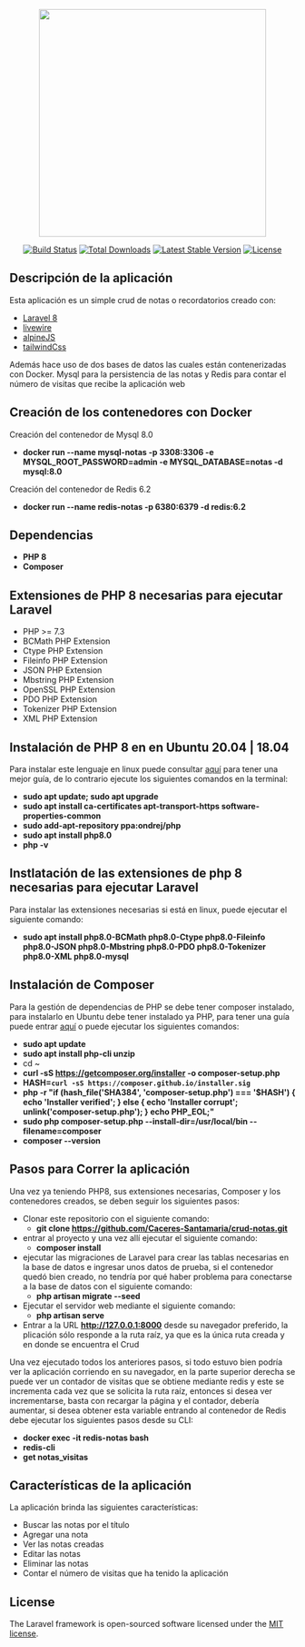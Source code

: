 <p align="center"><a href="https://laravel.com" target="_blank"><img src="https://raw.githubusercontent.com/laravel/art/master/logo-lockup/5%20SVG/2%20CMYK/1%20Full%20Color/laravel-logolockup-cmyk-red.svg" width="400"></a></p>

<p align="center">
<a href="https://travis-ci.org/laravel/framework"><img src="https://travis-ci.org/laravel/framework.svg" alt="Build Status"></a>
<a href="https://packagist.org/packages/laravel/framework"><img src="https://img.shields.io/packagist/dt/laravel/framework" alt="Total Downloads"></a>
<a href="https://packagist.org/packages/laravel/framework"><img src="https://img.shields.io/packagist/v/laravel/framework" alt="Latest Stable Version"></a>
<a href="https://packagist.org/packages/laravel/framework"><img src="https://img.shields.io/packagist/l/laravel/framework" alt="License"></a>
</p>

## Descripción de la aplicación

Esta aplicación es un simple crud de notas o recordatorios creado con:
- [Laravel 8](https://laravel.com/)
- [livewire](https://laravel-livewire.com/)
- [alpineJS](https://alpinejs.dev/)
- [tailwindCss](https://tailwindcss.com/)

Además hace uso de dos bases de datos las cuales están contenerizadas con Docker. Mysql para la persistencia de las notas y Redis para contar el número de visitas que recibe la aplicación web

## Creación de los contenedores con Docker

Creación del contenedor de Mysql 8.0
- **docker run --name mysql-notas -p 3308:3306 -e MYSQL_ROOT_PASSWORD=admin -e MYSQL_DATABASE=notas -d mysql:8.0**

Creación del contenedor de Redis 6.2
- **docker run --name redis-notas -p 6380:6379 -d redis:6.2**

## Dependencias

- **PHP 8**
- **Composer**

## Extensiones de PHP 8 necesarias para ejecutar Laravel

- PHP >= 7.3
- BCMath PHP Extension
- Ctype PHP Extension
- Fileinfo PHP Extension
- JSON PHP Extension
- Mbstring PHP Extension
- OpenSSL PHP Extension
- PDO PHP Extension
- Tokenizer PHP Extension
- XML PHP Extension

## Instalación de PHP 8 en en Ubuntu 20.04 | 18.04

Para instalar este lenguaje en linux puede consultar [aquí](https://ubunlog.com/php-8-0-instalar-lenguaje-en-ubuntu/) para tener una mejor guía, de lo contrario ejecute los siguientes comandos en la terminal:
- **sudo apt update; sudo apt upgrade**
- **sudo apt install ca-certificates apt-transport-https software-properties-common**
- **sudo add-apt-repository ppa:ondrej/php**
- **sudo apt install php8.0**
- **php -v**

## Instlatación de las extensiones de php 8 necesarias para ejecutar Laravel

Para instalar las extensiones necesarias si está en linux, puede ejecutar el siguiente comando:
- **sudo apt install php8.0-BCMath php8.0-Ctype php8.0-Fileinfo php8.0-JSON php8.0-Mbstring php8.0-PDO php8.0-Tokenizer php8.0-XML php8.0-mysql**

## Instalación de Composer 

Para la gestión de dependencias de PHP se debe tener composer instalado, para instalarlo en Ubuntu debe tener instalado ya PHP, para tener una guía puede entrar [aquí](https://www.digitalocean.com/community/tutorials/how-to-install-and-use-composer-on-ubuntu-20-04-es) o puede ejecutar los siguientes comandos:
- **sudo apt update**
- **sudo apt install php-cli unzip**
- cd ~
- **curl -sS https://getcomposer.org/installer -o composer-setup.php**
- **HASH=`curl -sS https://composer.github.io/installer.sig`**
- **php -r "if (hash_file('SHA384', 'composer-setup.php') === '$HASH') { echo 'Installer verified'; } else { echo 'Installer corrupt'; unlink('composer-setup.php'); } echo PHP_EOL;"**
- **sudo php composer-setup.php --install-dir=/usr/local/bin --filename=composer**
- **composer --version**

## Pasos para Correr la aplicación

Una vez ya teniendo PHP8, sus extensiones necesarias, Composer y los contenedores creados, se deben seguir los siguientes pasos:

- Clonar este repositorio con el siguiente comando:
    - **git clone https://github.com/Caceres-Santamaria/crud-notas.git**
- entrar al proyecto y una vez allí ejecutar el siguiente comando: 
    - **composer install**
- ejecutar las migraciones de Laravel para crear las tablas necesarias en la base de datos e ingresar unos datos de prueba, si el contenedor quedó bien creado, no tendría por qué haber problema para conectarse a la base de datos con el siguiente comando:
    - **php artisan migrate --seed**
- Ejecutar el servidor web mediante el siguiente comando:
    - **php artisan serve**
- Entrar a la URL **http://127.0.0.1:8000** desde su navegador preferido, la plicación sólo responde a la ruta raíz, ya que es la única ruta creada y en donde se encuentra el Crud

Una  vez ejecutado todos los anteriores pasos, si todo estuvo bien podría ver la aplicación corriendo en su navegador, en la parte superior derecha se puede ver un contador de visitas que se obtiene mediante redis y este se incrementa cada vez que se solicita la ruta raíz, entonces si desea ver incrementarse, basta con recargar la página y el contador, debería aumentar, si desea obtener esta variable entrando al contenedor de Redis debe ejecutar los siguientes pasos desde su CLI:

- **docker exec -it redis-notas bash**
- **redis-cli**
- **get notas_visitas**

## Características de la aplicación

La aplicación brinda las siguientes características:
- Buscar las notas por el título
- Agregar una nota
- Ver las notas creadas
- Editar las notas
- Eliminar las notas
- Contar el número de visitas que ha tenido la aplicación
## License

The Laravel framework is open-sourced software licensed under the [MIT license](https://opensource.org/licenses/MIT).
